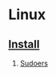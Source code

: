 # Linux
## [Install](https://github.com/WelshieGD/Linux/tree/main/001_Install)
1. [Sudoers]([001_Install](https://github.com/WelshieGD/Linux/blob/main/001_Install/sudoers.md)https://github.com/WelshieGD/Linux/blob/main/001_Install/sudoers.md)
